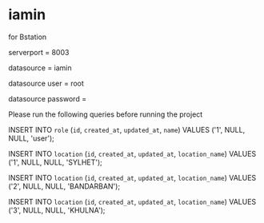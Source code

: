 # iamin
for Bstation

serverport = 8003

datasource = iamin

datasource user = root

datasource password =

Please run the following queries before running the project

INSERT INTO `role` (`id`, `created_at`, `updated_at`, `name`) VALUES ('1', NULL, NULL, 'user');

INSERT INTO `location` (`id`, `created_at`, `updated_at`, `location_name`) VALUES ('1', NULL, NULL, 'SYLHET');

INSERT INTO `location` (`id`, `created_at`, `updated_at`, `location_name`) VALUES ('2', NULL, NULL, 'BANDARBAN');

INSERT INTO `location` (`id`, `created_at`, `updated_at`, `location_name`) VALUES ('3', NULL, NULL, 'KHULNA');
